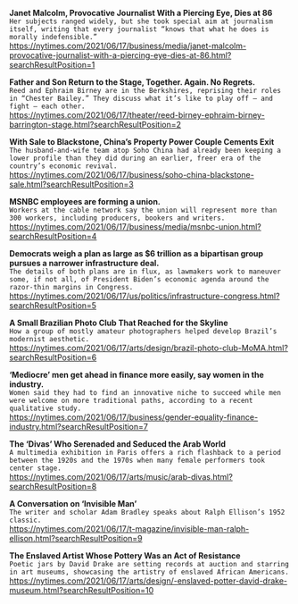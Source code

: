 **Janet Malcolm, Provocative Journalist With a Piercing Eye, Dies at 86**\
`Her subjects ranged widely, but she took special aim at journalism itself, writing that every journalist “knows that what he does is morally indefensible.”`\
https://nytimes.com/2021/06/17/business/media/janet-malcolm-provocative-journalist-with-a-piercing-eye-dies-at-86.html?searchResultPosition=1

**Father and Son Return to the Stage, Together. Again. No Regrets.**\
`Reed and Ephraim Birney are in the Berkshires, reprising their roles in “Chester Bailey.” They discuss what it’s like to play off — and fight — each other.`\
https://nytimes.com/2021/06/17/theater/reed-birney-ephraim-birney-barrington-stage.html?searchResultPosition=2

**With Sale to Blackstone, China’s Property Power Couple Cements Exit**\
`The husband-and-wife team atop Soho China had already been keeping a lower profile than they did during an earlier, freer era of the country’s economic revival.`\
https://nytimes.com/2021/06/17/business/soho-china-blackstone-sale.html?searchResultPosition=3

**MSNBC employees are forming a union.**\
`Workers at the cable network say the union will represent more than 300 workers, including producers, bookers and writers.`\
https://nytimes.com/2021/06/17/business/media/msnbc-union.html?searchResultPosition=4

**Democrats weigh a plan as large as $6 trillion as a bipartisan group pursues a narrower infrastructure deal.**\
`The details of both plans are in flux, as lawmakers work to maneuver some, if not all, of President Biden’s economic agenda around the razor-thin margins in Congress.`\
https://nytimes.com/2021/06/17/us/politics/infrastructure-congress.html?searchResultPosition=5

**A Small Brazilian Photo Club That Reached for the Skyline**\
`How a group of mostly amateur photographers helped develop Brazil’s modernist aesthetic.`\
https://nytimes.com/2021/06/17/arts/design/brazil-photo-club-MoMA.html?searchResultPosition=6

**‘Mediocre’ men get ahead in finance more easily, say women in the industry.**\
`Women said they had to find an innovative niche to succeed while men were welcome on more traditional paths, according to a recent qualitative study.`\
https://nytimes.com/2021/06/17/business/gender-equality-finance-industry.html?searchResultPosition=7

**The ‘Divas’ Who Serenaded and Seduced the Arab World**\
`A multimedia exhibition in Paris offers a rich flashback to a period between the 1920s and the 1970s when many female performers took center stage.`\
https://nytimes.com/2021/06/17/arts/music/arab-divas.html?searchResultPosition=8

**A Conversation on ‘Invisible Man’**\
`The writer and scholar Adam Bradley speaks about Ralph Ellison’s 1952 classic.`\
https://nytimes.com/2021/06/17/t-magazine/invisible-man-ralph-ellison.html?searchResultPosition=9

**The Enslaved Artist Whose Pottery Was an Act of Resistance**\
`Poetic jars by David Drake are setting records at auction and starring in art museums, showcasing the artistry of enslaved African Americans.`\
https://nytimes.com/2021/06/17/arts/design/-enslaved-potter-david-drake-museum.html?searchResultPosition=10

